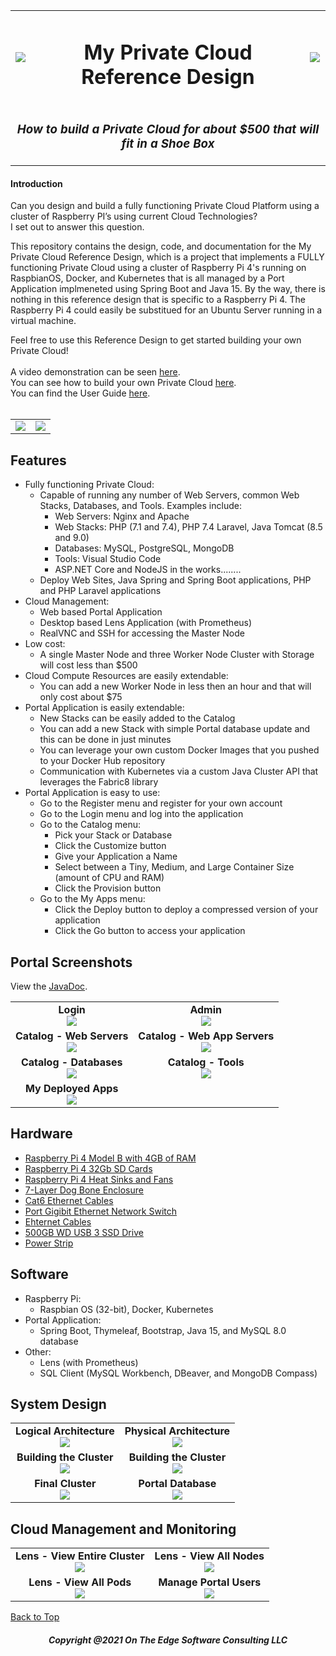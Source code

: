 <table>
        <td><img src="https://github.com/markreha/myprivatecloud/blob/main/documentation/logo.jpg"/></td>
        <td align="center"><h1>My Private Cloud Reference Design</h1></td>
        <td><img src="https://github.com/markreha/myprivatecloud/blob/main/documentation/logo.jpg"/></td>
    </tr>
    <tr>
        <td align="center" colspan="3"><h3><i> How to build a Private Cloud for about $500 that will fit in a Shoe Box</i></h3></td>
    </tr>
</table>

#### Introduction
Can you design and build a fully functioning Private Cloud Platform using a cluster of Raspberry PI’s using current Cloud Technologies?
<br/>
I set out to answer this question.

This repository contains the design, code, and documentation for the My Private Cloud Reference Design, which is a project that implements a FULLY functioning Private Cloud using a cluster of Raspberry Pi 4's running on RaspbianOS, Docker, and Kubernetes that is all managed by a Port Application implmeneted using Spring Boot and Java 15. By the way, there is nothing in this reference design that is specific to a Raspberry Pi 4. The Raspberry Pi 4 could easily be substitued for an Ubuntu Server running in a virtual machine.

Feel free to use this Reference Design to get started building your own Private Cloud!
<br/>
<br/>
A video demonstration can be seen [here](https://youtu.be/b0HLzCCKaRU).
<br/>
You can see how to build your own Private Cloud [here](https://github.com/markreha/myprivatecloud/blob/main/documentation/howto-guides/HOWTO.md).
<br/>
You can find the User Guide [here](https://github.com/markreha/myprivatecloud/blob/main/documentation/USER-GUIDE.md).
<br/>
<br/>
<table>
    <tr>
        <td><img src="https://github.com/markreha/myprivatecloud/blob/main/documentation/design/Logical%20Architecture.png"/></td>
        <td><img src="https://github.com/markreha/myprivatecloud/blob/main/documentation/design/Physical%20Architecture.png"/></td>
    </tr>
</table>
       
## Features
- Fully functioning Private Cloud:
    - Capable of running any number of Web Servers, common Web Stacks, Databases, and Tools. Examples include:
        - Web Servers: Nginx and Apache
        - Web Stacks: PHP (7.1 and 7.4), PHP 7.4 Laravel, Java Tomcat (8.5 and 9.0)
        - Databases: MySQL, PostgreSQL, MongoDB
        - Tools: Visual Studio Code
        - ASP.NET Core and NodeJS in the works........
    - Deploy Web Sites, Java Spring and Spring Boot applications, PHP and PHP Laravel applications
- Cloud Management:
    - Web based Portal Application
    - Desktop based Lens Application (with Prometheus)
    - RealVNC and SSH for accessing the Master Node
- Low cost:
    - A single Master Node and three Worker Node Cluster with Storage will cost less than $500
- Cloud Compute Resources are easily extendable:
    - You can add a new Worker Node in less then an hour and that will only cost about $75
- Portal Application is easily extendable:
    - New Stacks can be easily added to the Catalog
    - You can add a new Stack with simple Portal database update and this can be done in just minutes
    - You can leverage your own custom Docker Images that you pushed to your Docker Hub repository
    - Communication with Kubernetes via a custom Java Cluster API that leverages the Fabric8 library
- Portal Application is easy to use:
    - Go to the Register menu and register for your own account
    - Go to the Login menu and log into the application
    - Go to the Catalog menu:
        - Pick your Stack or Database
        - Click the Customize button
        - Give your Application a Name
        - Select between a Tiny, Medium, and Large Container Size (amount of CPU and RAM)
        - Click the Provision button
    - Go to the My Apps menu:
        - Click the Deploy button to deploy a compressed version of your application
        - Click the Go button to access your application

## Portal Screenshots
View the [JavaDoc](https://htmlpreview.github.io/?https://github.com/markreha/myprivatecloud/blob/main/documentation/javadoc/simple/index.html).
<table>
    <tr>
        <td align="center"><b>Login</b><br/><img src="https://github.com/markreha/myprivatecloud/blob/main/documentation/screenshots/Login.png"/></td>
        <td align="center"><b>Admin</b><br/><img src="https://github.com/markreha/myprivatecloud/blob/main/documentation/screenshots/Admin1.png"/></td>
    </tr>
    <tr>
        <td align="center"><b>Catalog - Web Servers</b><br/><img src="https://github.com/markreha/myprivatecloud/blob/main/documentation/screenshots/Catalog1.png"/></td>
        <td align="center"><b>Catalog - Web App Servers</b><br/><img src="https://github.com/markreha/myprivatecloud/blob/main/documentation/screenshots/Catalog2.png"/></td>
    </tr>
    <tr>
        <td align="center"><b>Catalog - Databases</b><br/><img src="https://github.com/markreha/myprivatecloud/blob/main/documentation/screenshots/Catalog3.png"/></td>
        <td align="center"><b>Catalog - Tools</b><br/><img src="https://github.com/markreha/myprivatecloud/blob/main/documentation/screenshots/Catalog4.png"/></td>
    </tr>
    <tr>
        <td align="center"><b>My Deployed Apps</b><br/><img src="https://github.com/markreha/myprivatecloud/blob/main/documentation/screenshots/MyApps1.png"/></td>
        <td align="center"></td>
    </tr>
</table>

## Hardware
- [Raspberry Pi 4 Model B with 4GB of RAM](https://www.amazon.com/gp/product/B07TVVJZQT/ref=ppx_yo_dt_b_asin_title_o01_s02?ie=UTF8&psc=1)
- [Raspberry Pi 4 32Gb SD Cards](https://www.amazon.com/gp/product/B06XWN9Q99/ref=ppx_yo_dt_b_asin_title_o00_s00?ie=UTF8&psc=1)
- [Raspberry Pi 4 Heat Sinks and Fans](https://www.amazon.com/gp/product/B07W3MJ9Y2/ref=ppx_yo_dt_b_asin_title_o01_s01?ie=UTF8&psc=1)
- [7-Layer Dog Bone Enclosure](https://www.amazon.com/gp/product/B01D916RNK/ref=ppx_yo_dt_b_asin_title_o02_s00?ie=UTF8&psc=1)
- [Cat6 Ethernet Cables](https://www.amazon.com/gp/product/B00E5I7T9I/ref=ppx_yo_dt_b_asin_title_o02_s00?ie=UTF8&psc=1)
- [Port Gigibit Ethernet Network Switch](https://www.amazon.com/gp/product/B000BCC0LO/ref=ppx_yo_dt_b_asin_title_o02_s00?ie=UTF8&psc=1)
- [Ehternet Cables](https://www.amazon.com/gp/product/B00E5I7T9I/ref=ppx_yo_dt_b_asin_title_o02_s00?ie=UTF8&psc=1)
- [500GB WD USB 3 SSD Drive](https://www.amazon.com/dp/B07VSPL8FJ?ref=ppx_pop_mob_ap_share)
- [Power Strip](https://www.amazon.com/dp/B091THXBFJ?ref=ppx_pop_mob_ap_share)

## Software
- Raspberry Pi:
    - Raspbian OS (32-bit), Docker, Kubernetes
- Portal Application:
    - Spring Boot, Thymeleaf, Bootstrap, Java 15, and MySQL 8.0 database
- Other:
    -  Lens (with Prometheus)
    -  SQL Client (MySQL Workbench, DBeaver, and MongoDB Compass)

## System Design
<table>
    <tr>
        <td align="center"><b>Logical Architecture</b><br/><img src="https://github.com/markreha/myprivatecloud/blob/main/documentation/design/Logical%20Architecture.png"/></td>
        <td align="center"><b>Physical Architecture</b><br/><img src="https://github.com/markreha/myprivatecloud/blob/main/documentation/design/Physical%20Architecture.png"/></td>
    </tr>
     <tr>
        <td align="center"><b>Building the Cluster</b><br/><img src="https://github.com/markreha/myprivatecloud/blob/main/documentation/screenshots/Cluster1.jpeg"/></td>
        <td align="center"><b>Building the Cluster</b><br/><img src="https://github.com/markreha/myprivatecloud/blob/main/documentation/screenshots/Cluster2.jpeg"/></td>
    </tr>
   <tr>
         <td align="center"><b>Final Cluster</b><br/><img src="https://github.com/markreha/myprivatecloud/blob/main/documentation/screenshots/Cluster3.jpeg""/>         </td>
       <td align="center"><b>Portal Database</b><br/><img src="https://github.com/markreha/myprivatecloud/blob/main/documentation/design/ER%20Database%20Diagram.png"/></td>
    </tr>
</table>

## Cloud Management and Monitoring
<table>
    <tr>
        <td align="center"><b>Lens - View Entire Cluster</b><br/><img src="https://github.com/markreha/myprivatecloud/blob/main/documentation/screenshots/Lens1.png"/></td>
        <td align="center"><b>Lens - View All Nodes</b><br/><img src="https://github.com/markreha/myprivatecloud/blob/main/documentation/screenshots/Lens2.png"/></td>
    </tr>
    <tr>
        <td align="center"><b>Lens - View All Pods</b><br/><img src="https://github.com/markreha/myprivatecloud/blob/main/documentation/screenshots/Lens3.png"/></td>
        <td align="center"><b>Manage Portal Users</b><br/><img src="https://github.com/markreha/myprivatecloud/blob/main/documentation/screenshots/Admin1.png"/></td>
    </tr>
</table>

[Back to Top](#introduction)

<h5 align="center">Copyright @2021 On The Edge Software Consulting LLC</h5>


